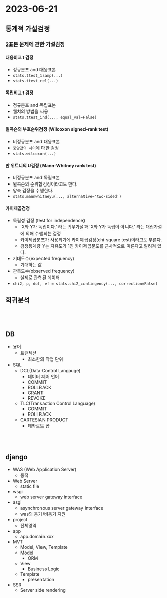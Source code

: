 # 2023-06-21

## 통계적 가설검정

### 2표본 문제에 관한 가설검정

#### 대응비교 t 검정
* 정규분포 and 대응표본
* `stats.ttest_1samp(...)`
* `stats.ttest_rel(...)`

#### 독립비교 t 검정
* 정규분포 and 독립표본
* 웰치의 방법을 사용
* `stats.ttest_ind(..., equal_val=False)`

#### 윌콕슨의 부호순위검정 (Wilcoxon signed-rank test)
* 비정규분포 and 대응표본
* `중앙값의 차이`에 대한 검정
* `stats.wilcoxon(...)`

#### 만 위트니의 U검정 (Mann-Whitney rank test)
* 비정규분포 and 독립표본
* 윌콕슨의 순위합검정이라고도 한다.
* 양측 검정을 수행한다.
* `stats.mannwhitneyu(..., alternative='two-sided')`

#### 카이제곱검정
* 독립성 검정 (test for independence)
    * 'X와 Y가 독립이다.' 라는 귀무가설과 'X와 Y가 독립이 아니다.' 라는 대립가설에 의해 수행되는 검정
    * 카이제곱분포가 사용되기에 카이제곱검정(chi-square test)이라고도 부른다.
    * 검정통계량 Y는 자유도가 1인 카이제곱분포를 근사적으로 따른다고 알려져 있다.
* 기대도수(expected frequency)
    * 기대하는 값
* 관측도수(observed frequency)
    * 실제로 관측된 데이터
* `chi2, p, dof, ef = stats.chi2_contingency(..., correction=False)`

## 회귀분석


<br/>
<br/>

## DB

* 용어
    * 트랜젝션
        * 최소한의 작업 단위
* SQL
    * DCL(Data Control Langauge)
        * 데이터 제어 언어
        * COMMIT
        * ROLLBACK
        * GRANT
        * REVOKE
    * TLC(Transaction Control Language)
        * COMMIT
        * ROLLBACK
    * CARTESIAN PRODUCT
        * 데카르트 곱

<br/>
<br/>

## django

* WAS (Web Application Server)
    * 동적
* Web Server
    * static file
* wsgi
    * web server gateway interface
* asgi
    * asynchronous server gateway interface
    * was의 동기/비동기 지원
* project
    * 전체영역
* app
    *  app.domain.xxx
* MVT
    * Model, View, Template
    * Model
        * ORM
    * View
        * Business Logic
    * Template
        * presentation
* SSR
    * Server side rendering

